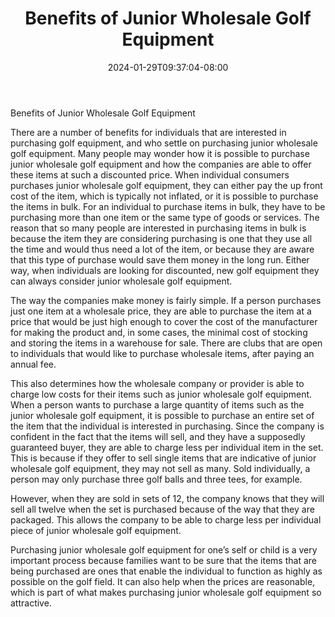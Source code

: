 ﻿---
title: "Benefits of Junior Wholesale Golf Equipment"
date: 2024-01-29T09:37:04-08:00
description: "junior golf Tips for Web Success"
featured_image: "/images/junior golf.jpg"
tags: ["junior golf"]
---

Benefits of Junior Wholesale Golf Equipment

There are a number of benefits for individuals that are interested in purchasing golf equipment, and who settle on purchasing junior wholesale golf equipment.  Many people may wonder how it is possible to purchase junior wholesale golf equipment and how the companies are able to offer these items at such a discounted price.  When individual consumers purchases junior wholesale golf equipment, they can either pay the up front cost of the item, which is typically not inflated, or it is possible to purchase the items in bulk.  For an individual to purchase items in bulk, they have to be purchasing more than one item or the same type of goods or services.  The reason that so many people are interested in purchasing items in bulk is because the item they are considering purchasing is one that they use all the time and would thus need a lot of the item, or because they are aware that this type of purchase would save them money in the long run.  Either way, when individuals are looking for discounted, new golf equipment they can always consider junior wholesale golf equipment.

The way the companies make money is fairly simple.  If a person purchases just one item at a wholesale price, they are able to purchase the item at a price that would be just high enough to cover the cost of the manufacturer for making the product and, in some cases, the minimal cost of stocking and storing the items in a warehouse for sale.  There are clubs that are open to individuals that would like to purchase wholesale items, after paying an annual fee.

This also determines how the wholesale company or provider is able to charge low costs for their items such as junior wholesale golf equipment.  When a person wants to purchase a large quantity of items such as the junior wholesale golf equipment, it is possible to purchase an entire set of the item that the individual is interested in purchasing.  Since the company is confident in the fact that the items will sell, and they have a supposedly guaranteed buyer, they are able to charge less per individual item in the set.  This is because if they offer to sell single items that are indicative of junior wholesale golf equipment, they may not sell as many.  Sold individually, a person may only purchase three golf balls and three tees, for example.

However, when they are sold in sets of 12, the company knows that they will sell all twelve when the set is purchased because of the way that they are packaged.  This allows the company to be able to charge less per individual piece of junior wholesale golf equipment.

Purchasing junior wholesale golf equipment for one’s self or child is a very important process because families want to be sure that the items that are being purchased are ones that enable the individual to function as highly as possible on the golf field.  It can also help when the prices are reasonable, which is part of what makes purchasing junior wholesale golf equipment so attractive.

